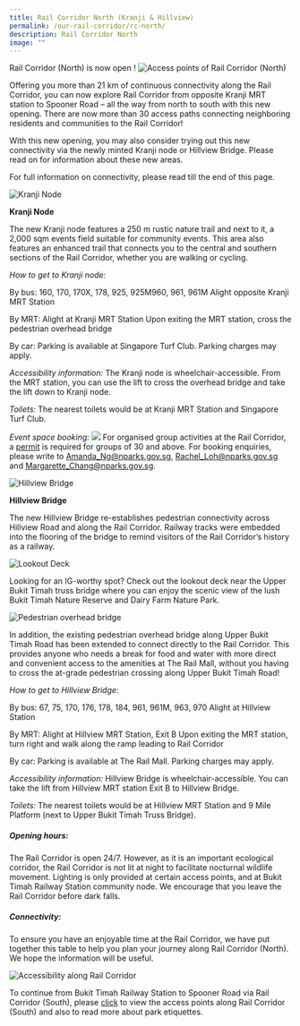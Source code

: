 ```yaml
---
title: Rail Corridor North (Kranji & Hillview)
permalink: /our-rail-corridor/rc-north/
description: Rail Corridor North
image: ""
---
```



Rail Corridor (North) is now open !
![Access points of Rail Corridor (North)](/images/RC%20North/Rail%20Corridor%20Map_North_080223.jpg)

Offering you more than 21 km of continuous connectivity along the Rail Corridor, you can now explore Rail Corridor from opposite Kranji MRT station to Spooner Road – all the way from north to south with this new opening. There are now more than 30 access paths connecting neighboring residents and communities to the Rail Corridor!

With this new opening, you may also consider trying out this new connectivity via the newly minted Kranji node or Hillview Bridge. Please read on for information about these new areas.

For full information on connectivity, please read till the end of this page.

![Kranji Node](/images/Kranji%20&amp;%20Hillview/Kranji%20Node%20with%20family.jpg)

**Kranji Node**

The new Kranji node features a 250 m rustic nature trail and next to it, a 2,000 sqm events field suitable for community events. This area also features an enhanced trail that connects you to the central and southern sections of the Rail Corridor, whether you are walking or cycling.

*How to get to Kranji node:*

By bus: 160, 170, 170X, 178, 925, 925M960, 961, 961M
Alight opposite Kranji MRT Station

By MRT: Alight at Kranji MRT Station
Upon exiting the MRT station, cross the pedestrian overhead bridge

By car: Parking is available at Singapore Turf Club. Parking charges may apply.

*Accessibility information:* 
The Kranji node is wheelchair-accessible. From the MRT station, you can use the lift to cross the overhead bridge and take the lift down to Kranji node.

*Toilets:* 
The nearest toilets would be at Kranji MRT Station and Singapore Turf Club.

*Event space booking:*
![](/images/Kranji%20&amp;%20Hillview/Kranji%20Node.jpg)
For organised group activities at the Rail Corridor, a [permit](https://www.nparks.gov.sg/services/parks-permits-and-applications) is required for groups of 30 and above.
For booking enquiries, please write to [Amanda_Ng@nparks.gov.sg](Amanda_NG@nparks.gov.sg), [Rachel_Loh@nparks.gov.sg](Rachel_LOH@nparks.gov.sg) and [Margarette_Chang@nparks.gov.sg](Margarette_CHANG@nparks.gov.sg). 


![Hillview Bridge](/images/Kranji%20&amp;%20Hillview/Hillview%20Bridge.jpg)

**Hillview Bridge**

The new Hillview Bridge re-establishes pedestrian connectivity across Hillview Road and along the Rail Corridor. Railway tracks were embedded into the flooring of the bridge to remind visitors of the Rail Corridor’s history as a railway.

![Lookout Deck](/images/Kranji%20&amp;%20Hillview/Lookout%20Deck.jpg)

Looking for an IG-worthy spot? Check out the lookout deck near the Upper Bukit Timah truss bridge where you can enjoy the scenic view of the lush Bukit Timah Nature Reserve and Dairy Farm Nature Park.

![Pedestrian overhead bridge](/images/Kranji%20&%20Hillview/Overhead%20bridge.jpg)

In addition, the existing pedestrian overhead bridge along Upper Bukit Timah Road has been extended to connect directly to the Rail Corridor. This provides anyone who needs a break for food and water with more direct and convenient access to the amenities at The Rail Mall, without you having to cross the at-grade pedestrian crossing along Upper Bukit Timah Road!

*How to get to Hillview Bridge:*

By bus: 67, 75, 170, 176, 178, 184, 961, 961M, 963, 970
Alight at Hillview Station 

By MRT: Alight at Hillview MRT Station, Exit B
Upon exiting the MRT station, turn right and walk along the ramp leading to Rail Corridor

By car: Parking is available at The Rail Mall. Parking charges may apply.

*Accessibility information:*
Hillview Bridge is wheelchair-accessible. You can take the lift from Hillview MRT station Exit B to Hillview Bridge.

*Toilets:* 
The nearest toilets would be at Hillview MRT Station and 9 Mile Platform (next to Upper Bukit Timah Truss Bridge).


##### **Opening hours:**
The Rail Corridor is open 24/7. However, as it is an important ecological corridor, the Rail Corridor is not lit at night to facilitate nocturnal wildlife movement. Lighting is only provided at certain access points, and at Bukit Timah Railway Station community node. We encourage that you leave the Rail Corridor before dark falls.

##### **Connectivity:**

To ensure you have an enjoyable time at the Rail Corridor, we have put together this table to help you plan your journey along Rail Corridor (North). We hope the information will be useful.

![Accessibility along Rail Corridor](/images/Kranji%20&%20Hillview/BFA.jpg)

To continue from Bukit Timah Railway Station to Spooner Road via Rail Corridor (South), please [click](https://railcorridor.nparks.gov.sg/visit-rail-corridor/) to view the access points along Rail Corridor (South) and also to read more about park etiquettes.